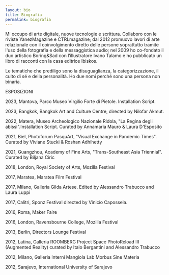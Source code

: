 ```yaml
---
layout: bio
title: Biografia  
permalink: biografia
---
```


<DIV ID="bio">
<P>
Mi occupo di arte digitale, nuove tecnologie e
scrittura. Collaboro con le riviste YanezMagazine e CTRLmagazine;
dal 2012 promuovo lavori di arte relazionale con il coinvolgimento
diretto delle persone soprattutto tramite l'uso della fotografia e
della messaggistica audio; nel 2009 ho co-fondato il duo artistico
Boring&Sad con l’illustratore Ivano Talamo e ho pubblicato un libro di
racconti con la casa editrice Ibiskos.
</P>
<P>
Le tematiche che prediligo sono la disuguaglianza, la
categorizzazione, il culto di sé e della personalità.
Ho due nomi perché sono una persona non binaria.
</P>
</DIV>

<span style="text-transform: uppercase">
Esposizioni
</span>

2023, Mantova, Parco Museo Virgilio Forte di Pietole. Installation Script.

2023, Bangkok, Bangkok Art and Culture Centre, directed by Nilofar Akmut.

2022, Matera, Museo Archeologico Nazionale Ridola, "La Regina degli abissi".Installation Script.  Curated by Annamaria Mauro & Laura D'Esposito

2021, Biel, Photoforum PasquArt, "Visual Exchange in Pandemic Times". Curated by Viviane Stucki & Roshan Adhihetty

2021, Guangzhou, Academy of Fine Arts, "Trans-Southeast Asia Triennial". Curated by Biljana Ciric

2018, London, Royal Society of Arts, Mozilla Festival

2017, Maratea, Maratea Film Festival

2017, Milano, Galleria Gilda Artese. Edited by Alessandro Trabucco and Laura Luppi

2017, Calitri, Sponz Festival directed by Vinicio Capossela.

2016, Roma, Maker Faire

2016, London, Ravensbourne College, Mozilla Festival

2013, Berlin, Directors Lounge Festival

2012, Latina, Galleria ROOMBERG Project Space PhotoReload III (Augmented Reality) curated by Italo Bergantini and Alessandro Trabucco

2012, Milano, Galleria Interni Mangiola Lab Morbus Sine Materia

2012, Sarajevo, International University of Sarajevo

